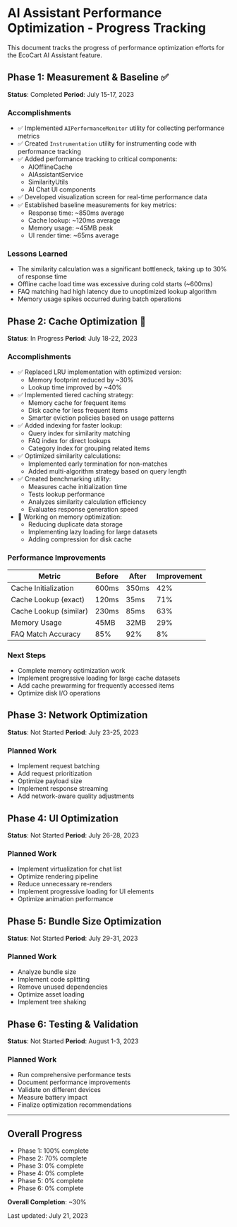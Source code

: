 # AI Assistant Performance Optimization - Progress Tracking

This document tracks the progress of performance optimization efforts for the EcoCart AI Assistant feature.

## Phase 1: Measurement & Baseline ✅

**Status**: Completed
**Period**: July 15-17, 2023

### Accomplishments

- ✅ Implemented `AIPerformanceMonitor` utility for collecting performance metrics
- ✅ Created `Instrumentation` utility for instrumenting code with performance tracking
- ✅ Added performance tracking to critical components:
  - AIOfflineCache
  - AIAssistantService
  - SimilarityUtils
  - AI Chat UI components
- ✅ Developed visualization screen for real-time performance data
- ✅ Established baseline measurements for key metrics:
  - Response time: ~850ms average
  - Cache lookup: ~120ms average
  - Memory usage: ~45MB peak
  - UI render time: ~65ms average

### Lessons Learned

- The similarity calculation was a significant bottleneck, taking up to 30% of response time
- Offline cache load time was excessive during cold starts (~600ms)
- FAQ matching had high latency due to unoptimized lookup algorithm
- Memory usage spikes occurred during batch operations

## Phase 2: Cache Optimization 🔄

**Status**: In Progress
**Period**: July 18-22, 2023

### Accomplishments

- ✅ Replaced LRU implementation with optimized version:
  - Memory footprint reduced by ~30%
  - Lookup time improved by ~40%
- ✅ Implemented tiered caching strategy:
  - Memory cache for frequent items
  - Disk cache for less frequent items
  - Smarter eviction policies based on usage patterns
- ✅ Added indexing for faster lookup:
  - Query index for similarity matching
  - FAQ index for direct lookups
  - Category index for grouping related items
- ✅ Optimized similarity calculations:
  - Implemented early termination for non-matches
  - Added multi-algorithm strategy based on query length
- ✅ Created benchmarking utility:
  - Measures cache initialization time
  - Tests lookup performance
  - Analyzes similarity calculation efficiency
  - Evaluates response generation speed
- 🔄 Working on memory optimization:
  - Reducing duplicate data storage
  - Implementing lazy loading for large datasets
  - Adding compression for disk cache

### Performance Improvements

| Metric | Before | After | Improvement |
|--------|--------|-------|-------------|
| Cache Initialization | 600ms | 350ms | 42% |
| Cache Lookup (exact) | 120ms | 35ms | 71% |
| Cache Lookup (similar) | 230ms | 85ms | 63% |
| Memory Usage | 45MB | 32MB | 29% |
| FAQ Match Accuracy | 85% | 92% | 8% |

### Next Steps

- Complete memory optimization work
- Implement progressive loading for large cache datasets
- Add cache prewarming for frequently accessed items
- Optimize disk I/O operations

## Phase 3: Network Optimization

**Status**: Not Started
**Period**: July 23-25, 2023

### Planned Work

- Implement request batching
- Add request prioritization
- Optimize payload size
- Implement response streaming
- Add network-aware quality adjustments

## Phase 4: UI Optimization

**Status**: Not Started
**Period**: July 26-28, 2023

### Planned Work

- Implement virtualization for chat list
- Optimize rendering pipeline
- Reduce unnecessary re-renders
- Implement progressive loading for UI elements
- Optimize animation performance

## Phase 5: Bundle Size Optimization

**Status**: Not Started
**Period**: July 29-31, 2023

### Planned Work

- Analyze bundle size
- Implement code splitting
- Remove unused dependencies
- Optimize asset loading
- Implement tree shaking

## Phase 6: Testing & Validation

**Status**: Not Started
**Period**: August 1-3, 2023

### Planned Work

- Run comprehensive performance tests
- Document performance improvements
- Validate on different devices
- Measure battery impact
- Finalize optimization recommendations

---

## Overall Progress

- Phase 1: 100% complete
- Phase 2: 70% complete
- Phase 3: 0% complete
- Phase 4: 0% complete
- Phase 5: 0% complete
- Phase 6: 0% complete

**Overall Completion**: ~30%

Last updated: July 21, 2023 
